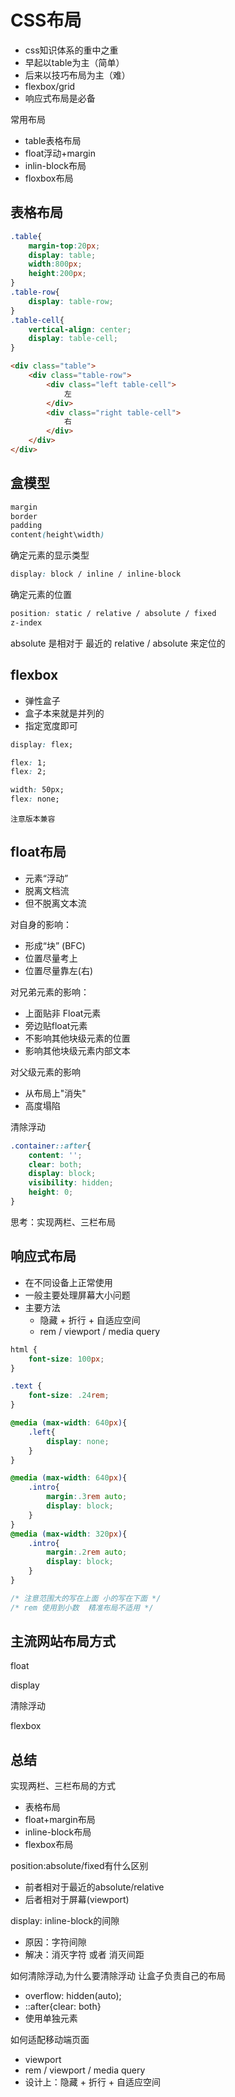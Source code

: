 # CSS布局


- css知识体系的重中之重
- 早起以table为主（简单）
- 后来以技巧布局为主（难）
- flexbox/grid
- 响应式布局是必备


常用布局
- table表格布局
- float浮动+margin
- inlin-block布局
- floxbox布局

## 表格布局

```css
.table{
    margin-top:20px;
    display: table;
    width:800px;
    height:200px;
}
.table-row{
    display: table-row;
}
.table-cell{
    vertical-align: center;
    display: table-cell;
}
```

```html
<div class="table">
    <div class="table-row">
        <div class="left table-cell">
            左
        </div>
        <div class="right table-cell">
            右
        </div>
    </div>
</div>
```



## 盒模型

```css
margin
border
padding
content(height\width)
```


确定元素的显示类型
```css
display: block / inline / inline-block
```

确定元素的位置
```css
position: static / relative / absolute / fixed
z-index
```

absolute 是相对于 最近的 relative / absolute 来定位的



## flexbox

- 弹性盒子
- 盒子本来就是并列的
- 指定宽度即可

```css
display: flex;

flex: 1;
flex: 2;

width: 50px;
flex: none;
```

`注意版本兼容`


## float布局

- 元素“浮动”
- 脱离文档流
- 但不脱离文本流


对自身的影响：
- 形成“块” (BFC)
- 位置尽量考上
- 位置尽量靠左(右)

对兄弟元素的影响：
- 上面贴非 Float元素
- 旁边贴float元素
- 不影响其他块级元素的位置
- 影响其他块级元素内部文本

对父级元素的影响
- 从布局上"消失"
- 高度塌陷

清除浮动
```css
.container::after{
    content: '';
    clear: both;
    display: block;
    visibility: hidden;
    height: 0;
}
```

思考：实现两栏、三栏布局


## 响应式布局

- 在不同设备上正常使用
- 一般主要处理屏幕大小问题
- 主要方法
    - 隐藏 + 折行 + 自适应空间
    - rem / viewport / media query

```css
html {
    font-size: 100px;
}

.text {
    font-size: .24rem;
}

```

```css
@media (max-width: 640px){
    .left{
        display: none;
    }
}
```

```css
@media (max-width: 640px){
    .intro{
        margin:.3rem auto;
        display: block;
    }
}
@media (max-width: 320px){
    .intro{
        margin:.2rem auto;
        display: block;
    }
}

/* 注意范围大的写在上面 小的写在下面 */
/* rem 使用到小数  精准布局不适用 */
```


## 主流网站布局方式

float

display

清除浮动

flexbox



## 总结

实现两栏、三栏布局的方式
- 表格布局
- float+margin布局
- inline-block布局
- flexbox布局


position:absolute/fixed有什么区别
- 前者相对于最近的absolute/relative
- 后者相对于屏幕(viewport)


display: inline-block的间隙
- 原因：字符间隙
- 解决：消灭字符 或者 消灭间距


如何清除浮动,为什么要清除浮动
让盒子负责自己的布局
- overflow: hidden(auto);
- ::after{clear: both}
- 使用单独元素


如何适配移动端页面
- viewport
- rem / viewport / media query
- 设计上：隐藏 + 折行 + 自适应空间
